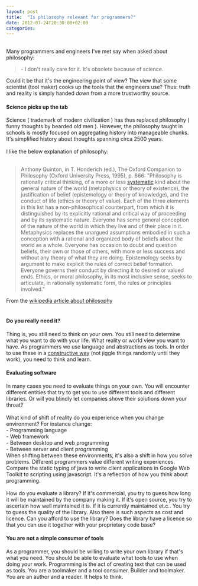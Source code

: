 ```yaml
---
layout: post
title:  "Is philosophy relevant for programmers?"
date: 2012-07-24T20:30:00+02:00
categories: 
---
```


<br>
Many programmers and engineers I've met say when asked about philosophy:<br><blockquote class="tr_bq">
- I don't really care for it. It's obsolete because of science.</blockquote>
Could it be that it's the engineering point of view? The view that some scientist (tool maker) cooks up the tools that the engineers use? Thus: truth and reality is simply handed down from a more trustworthy source.<br><h4>
Science picks up the tab</h4>
Science ( trademark of modern civilization ) has thus replaced philosophy ( funny thoughts by bearded old men ). However, the philosophy taught in schools is mostly focused on aggregating history into manageable chunks. It's simplified history about thoughts spanning circa 2500 years.<br><br>
I like the below explanation of philosophy:<br><br><blockquote class="tr_bq">
Anthony Quinton, in T. Honderich (ed.), The Oxford Companion to Philosophy (Oxford University Press, 1995), p. 666: "Philosophy is rationally critical thinking, of a more or less <a href="http://en.wikipedia.org/wiki/Systematic">systematic</a> kind about the general nature of the world (metaphysics or theory of existence), the justification of belief (epistemology or theory of knowledge), and the conduct of life (ethics or theory of value). Each of the three elements in this list has a non-philosophical counterpart, from which it is distinguished by its explicitly rational and critical way of proceeding and by its systematic nature. Everyone has some general conception of the nature of the world in which they live and of their place in it. Metaphysics replaces the unargued assumptions embodied in such a conception with a rational and organized body of beliefs about the world as a whole. Everyone has occasion to doubt and question beliefs, their own or those of others, with more or less success and without any theory of what they are doing. Epistemology seeks by argument to make explicit the rules of correct belief formation. Everyone governs their conduct by directing it to desired or valued ends. Ethics, or moral philosophy, in its most inclusive sense, seeks to articulate, in rationally systematic form, the rules or principles involved."</blockquote>
From the <a href="http://en.wikipedia.org/wiki/Philosophy#cite_note-2">wikipedia article about philosophy</a><br><br><h4>
Do you really need it?</h4>
Thing is, you still need to think on your own. You still need to determine what you want to do with your life. What reality or world view you want to have. As programmers we use language and abstractions as tools. <span style="background-color: white;">In order to use these in a </span><a href="https://patchwork.kernel.org/patch/705751/" style="background-color: white;">constructive way</a><span style="background-color: white;"> </span><span style="background-color: white;">(not jiggle things randomly </span><span style="background-color: white;">until they work), </span><span style="background-color: white;">you need to think and learn. </span><br><h4>
<span style="background-color: white;">Evaluating software</span>
</h4>
In many cases you need to evaluate things on your own. You will encounter different entities that try to get you to use different tools and different libraries. Or will you blindly let companies shove their solutions down your throat?
<br><br>
What kind of shift of reality do you experience when you change environment? For instance change:<br>
- Programming language<br>
- Web framework<br>
- Between desktop and web programming<br>
- Between server and client programming<br>
When shifting between these environments, it's also a shift in how you solve problems. Different programmers value different writing experiences. Compare the static typing of java to write client applications in Google Web Toolkit to scripting using javascript. It's a reflection of how you think about programming.<br><br>
How do you evaluate a library? If it's commercial, you try to guess how long it will be maintained by the company making it. If it's open source, you try to ascertain how well maintained it is. If it is currently maintained et.c.. You try to guess the quality of the library. Also there is such aspects as cost and licence. Can you afford to use the library? Does the library have a licence so that you can use it together with your proprietary code base?<br><h4>
<span style="background-color: white;">You are not a simple consumer of tools</span>
</h4>
As a programmer, you should be willing to write your own library if that's what you need. You should be able to evaluate what tools to use when doing your work. Programming is the act of creating text that can be used as tools. You are a toolmaker and a tool consumer. Builder and toolmaker. You are an author and a reader. It helps to think.
<div style="clear: both;"></div>